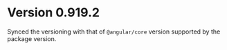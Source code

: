 # Version 0.919.2

Synced the versioning with that of `@angular/core` version supported by the package version.